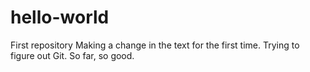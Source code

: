 # hello-world
First repository
Making a change in the text for the first time. Trying to figure out Git. So far, so good.
